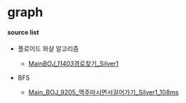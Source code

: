 # graph




#### source list

- 플로이드 와샬 알고리즘
  - [Main*BOJ_11403*경로찾기\_Silver1](./Main_BOJ_11403_%EA%B2%BD%EB%A1%9C%EC%B0%BE%EA%B8%B0_Silver1_252ms.java)


- BFS
  - [Main_BOJ_9205_맥주마시면서걸어가기_Silver1_108ms](Main_BOJ_9205_%EB%A7%A5%EC%A3%BC%EB%A7%88%EC%8B%9C%EB%A9%B4%EC%84%9C%EA%B1%B8%EC%96%B4%EA%B0%80%EA%B8%B0_Silver1_108ms.java)

